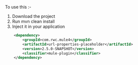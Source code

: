 To use this :-
1) Download the project
2) Run mvn clean install
3) Inject it in your application 
```xml
	<dependency>
		<groupId>com.rwc.mule4</groupId>
		<artifactId>url-properties-placeholder</artifactId>
		<version>2.5.0-SNAPSHOT</version>
		<classifier>mule-plugin</classifier>
	</dependency>
```
